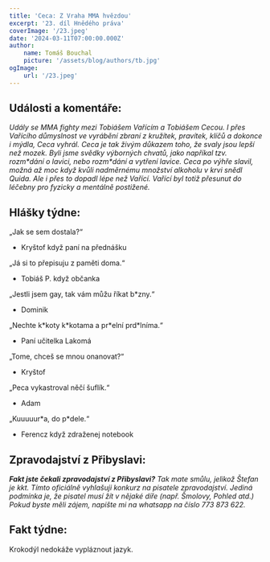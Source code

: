 ```yaml
---
title: 'Ceca: Z Vraha MMA hvězdou'
excerpt: '23. díl Hnědého práva'
coverImage: '/23.jpeg'
date: '2024-03-11T07:00:00.000Z'
author:
    name: Tomáš Bouchal
    picture: '/assets/blog/authors/tb.jpg'
ogImage:
    url: '/23.jpeg'
---
```

## **Události a komentáře:**

*Udály se MMA fighty mezi Tobiášem Vařícím a Tobiášem Cecou. I přes
Vařícího důmyslnost ve vyrábění zbraní z kružítek, pravítek, klíčů a dokonce i
mýdla, Ceca vyhrál. Ceca je tak živým důkazem toho, že svaly jsou lepší než
mozek. Byli jsme svědky výborných chvatů, jako napříkal tzv. rozm\*dání o
lavici, nebo rozm\*dání a vytření lavice. Ceca po výhře slavil, možná až moc
když kvůli nadměrnému množství alkoholu v krvi snědl Quida. Ale i přes to
dopadl lépe než Vařící. Vařící byl totiž přesunut do léčebny pro fyzicky a
mentálně postižené.*

## **Hlášky týdne:**

„Jak se sem dostala?“

- Kryštof když paní na přednášku

„Já si to přepisuju z paměti doma.“

- Tobiáš P. když občanka

„Jestli jsem gay, tak vám můžu říkat b\*zny.“

- Dominik

„Nechte k\*koty k\*kotama a pr\*elní prd\*lníma.“

- Paní učitelka Lakomá

„Tome, chceš se mnou onanovat?“

- Kryštof

„Peca vykastroval něčí šuflík.“

- Adam

„Kuuuuur\*a, do p\*dele.“

- Ferencz když zdraženej notebook


## **Zpravodajství z Přibyslavi:**

***Fakt jste čekali zpravodajství z Přibyslavi?*** *Tak mate smůlu, jelikož Štefan je
kkt. Tímto oficiálně vyhlašuji konkurz na pisatele zpravodajství. Jediná
podmínka je, že pisatel musí žít v nějaké díře (např. Šmolovy, Pohled atd.)
Pokud byste měli zájem, napište mi na whatsapp na číslo 773 873 622.*

## **Fakt týdne:**

Krokodýl nedokáže vypláznout jazyk.
